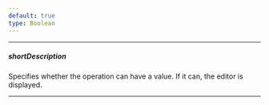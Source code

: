 ```yaml
---
default: true
type: Boolean
---
```

---
##### shortDescription
Specifies whether the operation can have a value. If it can, the editor is displayed.

---
